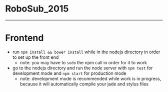 RoboSub_2015
============
***
Frontend
===
* run `npm install && bower install` while in the nodejs directory in order to set up the front end
    * note: you may have to `sudo` the npm call in order for it to work
* go to the nodejs directory and run the node server with `npm test` for development mode and `npm start` for production mode
    * note: development mode is recommended while work is in progress, because it will automatically compile your jade and stylus files
